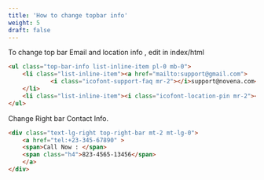 ```yaml
---
title: 'How to change topbar info'
weight: 5
draft: false
---
```

To change top bar Email and location info , edit in index/html

```html
<ul class="top-bar-info list-inline-item pl-0 mb-0">
	<li class="list-inline-item"><a href="mailto:support@gmail.com">
			<i class="icofont-support-faq mr-2"></i>support@novena.com</a>
	</li>
	<li class="list-inline-item"><i class="icofont-location-pin mr-2"></i>Address Ta-134/A, New York, USA </li>
</ul>
```

Change Right bar Contact Info.

```html
<div class="text-lg-right top-right-bar mt-2 mt-lg-0">
	<a href="tel:+23-345-67890" >
	<span>Call Now : </span>
	<span class="h4">823-4565-13456</span>
	</a>
</div>
```